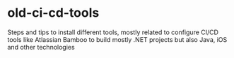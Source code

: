 # old-ci-cd-tools

Steps and tips to install different tools, mostly related to configure CI/CD tools like Atlassian Bamboo to build mostly .NET projects but also Java, iOS and other technologies